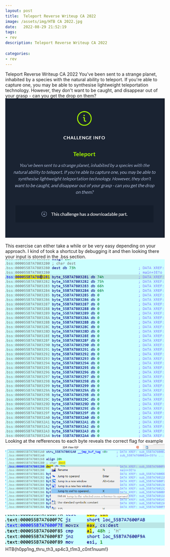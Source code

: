 ```yaml
---
layout: post
title:  Teleport Reverse Writeup CA 2022
image: /assets/img/HTB CA 2022.jpg
date:   2022-08-29 21:52:19
tags:
- rev
description: Teleport Reverse Writeup CA 2022

categories:
- rev
---
```


Teleport Reverse Writeup CA 2022
You've been sent to a strange planet, inhabited by a species with the natural ability to teleport. If you're able to capture one, you may be able to synthesise lightweight teleportation technology. However, they don't want to be caught, and disappear out of your grasp - can you get the drop on them?
![](/assets/img/2022-05-19-14-41-54.png)

This exercise can either take a while or be very easy depending on your approach. I kind of took a shortcut by debugging it and then looking there your input is stored in the .bss section.
![](/assets/img/2022-05-19-17-52-48.png)
Looking at the refferences to each byte reveals the correct flag for example 
![](/assets/img/2022-05-19-17-53-39.png)

![](/assets/img/2022-05-19-17-53-57.png)
HTB{h0pp1ng_thru_th3_sp4c3_t1m3_c0nt1nuum!}